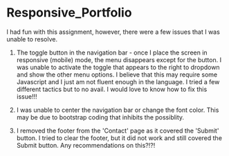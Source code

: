 # Responsive_Portfolio
I had fun with this assignment, however, there were a few issues that I was unable to resolve. 

1) The toggle button in the navigation bar - once I place the screen in responsive (mobile) mode, the menu disappears except for the button. I was unable to activate the toggle that appears to the right to dropdown and show the other menu options. I believe that this may require some Javascript and I just am not fluent enough in the language. I tried a few different tactics but to no avail. 
    I would love to know how to fix this issue!!!
    

2) I was unable to center the navigation bar or change the font color. This may be due to bootstrap coding that inhibits the possiblity. 

3) I removed the footer from the 'Contact' page as it covered the 'Submit' button. I tried to clear the footer, but it did not work and still covered the Submit button. Any recommendations on this?!?! 


